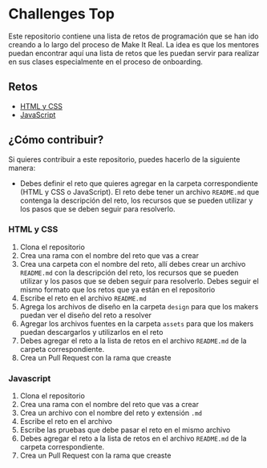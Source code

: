# Challenges Top

Este repositorio contiene una lista de retos de programación que se han ido creando a lo largo del proceso de Make It Real. La idea es que los mentores puedan encontrar aquí una lista de retos que les puedan servir para realizar en sus clases especialmente en el proceso de onboarding.

## Retos

- [HTML y CSS](./html-css/)
- [JavaScript](./javascript/)

## ¿Cómo contribuir?

Si quieres contribuir a este repositorio, puedes hacerlo de la siguiente manera:

- Debes definir el reto que quieres agregar en la carpeta correspondiente (HTML y CSS o JavaScript). El reto debe tener un archivo `README.md` que contenga la descripción del reto, los recursos que se pueden utilizar y los pasos que se deben seguir para resolverlo.

### HTML y CSS

1. Clona el repositorio
2. Crea una rama con el nombre del reto que vas a crear
3. Crea una carpeta con el nombre del reto, allí debes crear un archivo `README.md` con la descripción del reto, los recursos que se pueden utilizar y los pasos que se deben seguir para resolverlo. Debes seguir el mismo formato que los retos que ya están en el repositorio
4. Escribe el reto en el archivo `README.md`
5. Agrega los archivos de diseño en la carpeta `design` para que los makers puedan ver el diseño del reto a resolver
6. Agregar los archivos fuentes en la carpeta `assets` para que los makers puedan descargarlos y utilizarlos en el reto
7. Debes agregar el reto a la lista de retos en el archivo `README.md` de la carpeta correspondiente.
8. Crea un Pull Request con la rama que creaste

### Javascript

1. Clona el repositorio
2. Crea una rama con el nombre del reto que vas a crear
3. Crea un archivo con el nombre del reto y extensión `.md`
4. Escribe el reto en el archivo
5. Escribe las pruebas que debe pasar el reto en el mismo archivo
6. Debes agregar el reto a la lista de retos en el archivo `README.md` de la carpeta correspondiente.
7. Crea un Pull Request con la rama que creaste
